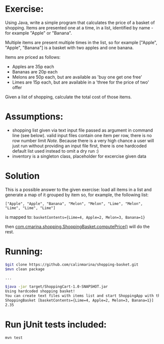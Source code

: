 
# Exercise:
Using Java, write a simple program that calculates the price of a basket of shopping.
Items are presented one at a time, in a list, identified by name - for example "Apple" or "Banana".

Multiple items are present multiple times in the list,
so for example ["Apple", "Apple", "Banana"] is a basket with two apples and one banana.

Items are priced as follows:
- Apples are 35p each
- Bananas are 20p each
- Melons are 50p each, but are available as 'buy one get one free'
- Limes are 15p each, but are available in a 'three for the price of two' offer

Given a list of shopping, calculate the total cost of those items.

# Assumptions:
- shopping list given via text input file passed as argument in command line (see below). 
   valid input files contain one item per row, there is no row number limit
   *Note.* Because there is a very high chance a user will just run without providing an input file first, there is one hardcoded default list used instead to omit a dry run :)
- inventory is a singleton class, placeholder for excercise given data

# Solution
This is a possible answer to the given exercise:
load all items in a list and generate a map of it grouped by item so, for example, the following list:

`["Apple", "Apple", "Banana", "Melon", "Melon", "Lime", "Melon", "Lime", "Lime", "Lime"]`

is mapped to: `basketContents={Lime=4, Apple=2, Melon=3, Banana=1}`

then [com.cmarina.shopping.ShoppingBasket.computePrice()](https://github.com/calinmarina/shopping-basket/blob/master/src/main/java/com/cmarina/shopping/ShoppingBasket.java#L61) will do the rest.

# Running:
``` bash
$git clone https://github.com/calinmarina/shopping-basket.git
$mvn clean package

...

$java -jar target/ShoppingCart-1.0-SNAPSHOT.jar
Using hardcoded shopping basket!
You can create text files with items list and start ShoppingApp with that file as commandline parameter
ShoppingBasket [basketContents={Lime=4, Apple=2, Melon=3, Banana=1}]
2.35
```

# Run jUnit tests included:
``` bash
mvn test
```
